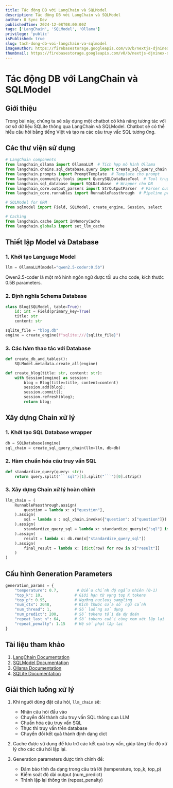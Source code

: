 ```yaml
---
title: Tác động DB với LangChain và SQLModel
description: Tác động DB với LangChain và SQLModel
author: 8 Sync Dev
publishedTime: 2024-12-08T08:00:00Z
tags: ['LangChain', 'SQLModel', 'Ollama']
privilege: 'public'
isPublished: true
slug: tach-dong-db-voi-langchain-va-sqlmodel
imageAuthor: https://firebasestorage.googleapis.com/v0/b/nextjs-djninex-store.appspot.com/o/dev-brand%2Flogo%2Fadmin.jpg?alt=media&token=1c99d676-4db0-42d2-a35b-b8c18b5cba80
thumbnail: https://firebasestorage.googleapis.com/v0/b/nextjs-djninex-store.appspot.com/o/dev-brand%2Flogo%2Fbg-01.png?alt=media&token=01b8f679-865d-48af-854d-8f4803b442a0
---
```


# Tác động DB với LangChain và SQLModel

## Giới thiệu
Trong bài này, chúng ta sẽ xây dựng một chatbot có khả năng tương tác với cơ sở dữ liệu SQLite thông qua LangChain và SQLModel. Chatbot sẽ có thể hiểu câu hỏi bằng tiếng Việt và tạo ra các câu truy vấc SQL tương ứng.

## Các thư viện sử dụng

~~~python
# LangChain components
from langchain_ollama import OllamaLLM  # Tích hợp mô hình Ollama
from langchain.chains.sql_database.query import create_sql_query_chain  # Tạo chuỗi truy vấn SQL
from langchain.prompts import PromptTemplate  # Template cho prompt
from langchain_community.tools import QuerySQLDataBaseTool  # Tool truy vấn DB
from langchain.sql_database import SQLDatabase  # Wrapper cho DB
from langchain_core.output_parsers import StrOutputParser  # Parser output
from langchain_core.runnables import RunnablePassthrough  # Pipeline processing

# SQLModel for ORM
from sqlmodel import Field, SQLModel, create_engine, Session, select

# Caching
from langchain.cache import InMemoryCache
from langchain.globals import set_llm_cache
~~~

## Thiết lập Model và Database

### 1. Khởi tạo Language Model
~~~python
llm = OllamaLLM(model="qwen2.5-coder:0.5b")
~~~
Qwen2.5-coder là một mô hình ngôn ngữ được tối ưu cho code, kích thước 0.5B parameters.

### 2. Định nghĩa Schema Database
~~~python
class Blog(SQLModel, table=True):
    id: int = Field(primary_key=True)
    title: str
    content: str

sqlite_file = "blog.db"
engine = create_engine(f"sqlite:///{sqlite_file}")
~~~

### 3. Các hàm thao tác với Database
~~~python
def create_db_and_tables():
    SQLModel.metadata.create_all(engine)

def create_blog(title: str, content: str):
    with Session(engine) as session:
        blog = Blog(title=title, content=content)
        session.add(blog);
        session.commit();
        session.refresh(blog);
        return blog;
~~~

## Xây dựng Chain xử lý

### 1. Khởi tạo SQL Database wrapper
~~~python
db = SQLDatabase(engine)
sql_chain = create_sql_query_chain(llm=llm, db=db)
~~~

### 2. Hàm chuẩn hóa câu truy vấn SQL
~~~python
def standardize_query(query: str):
    return query.split("```sql")[1].split("```")[0].strip()
~~~

### 3. Xây dựng Chain xử lý hoàn chỉnh

~~~python
llm_chain = (
    RunnablePassthrough.assign(
        question = lambda x: x["question"],
    ).assign(
        sql = lambda x : sql_chain.invoke({"question": x["question"]})
    ).assign(
        standardize_query_sql = lambda x: standardize_query(x["sql"] if '```sql' in x["sql"] else x["question"])
    ).assign(
        result = lambda x: db.run(x["standardize_query_sql"])
    ).assign(
        final_result = lambda x: [dict(row) for row in x["result"]]
    )
)
~~~

## Cấu hình Generation Parameters
~~~python
generation_params = {
    "temperature": 0.7,        # Điều chỉnh độ ngẫu nhiên (0-1)
    "top_k": 10,              # Giới hạn từ vựng top K tokens
    "top_p": 0.95,            # Ngưỡng nucleus sampling
    "num_ctx": 2048,          # Kích thước cửa sổ ngữ cảnh
    "num_thread": 1,          # Số luồng sử dụng
    "num_predict": 200,       # Số tokens tối đa dự đoán
    "repeat_last_n": 64,      # Số tokens cuối cùng xem xét lặp lại
    "repeat_penalty": 1.15    # Hệ số phạt lặp lại
}
~~~

## Tài liệu tham khảo
1. [LangChain Documentation](https://python.langchain.com/docs/get_started/introduction)
2. [SQLModel Documentation](https://sqlmodel.tiangolo.com/)
3. [Ollama Documentation](https://ollama.ai/docs)
4. [SQLite Documentation](https://www.sqlite.org/docs.html)

## Giải thích luồng xử lý

1. Khi người dùng đặt câu hỏi, `llm_chain` sẽ:
   - Nhận câu hỏi đầu vào
   - Chuyển đổi thành câu truy vấn SQL thông qua LLM
   - Chuẩn hóa câu truy vấn SQL
   - Thực thi truy vấn trên database
   - Chuyển đổi kết quả thành định dạng dict

2. Cache được sử dụng để lưu trữ các kết quả truy vấn, giúp tăng tốc độ xử lý cho các câu hỏi lặp lại.

3. Generation parameters được tinh chỉnh để:
   - Đảm bảo tính đa dạng trong câu trả lời (temperature, top_k, top_p)
   - Kiểm soát độ dài output (num_predict)
   - Tránh lặp lại thông tin (repeat_penalty)

